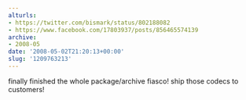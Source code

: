 ```yaml
---
alturls:
- https://twitter.com/bismark/status/802188082
- https://www.facebook.com/17803937/posts/856465574139
archive:
- 2008-05
date: '2008-05-02T21:20:13+00:00'
slug: '1209763213'
---
```


finally finished the whole package/archive fiasco! ship those codecs to customers!

